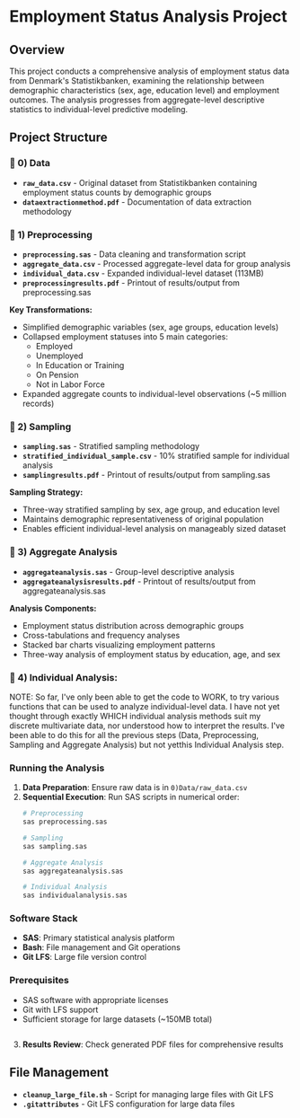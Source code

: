 # Employment Status Analysis Project

## Overview
This project conducts a comprehensive analysis of employment status data from Denmark's Statistikbanken, examining the relationship between demographic characteristics (sex, age, education level) and employment outcomes. The analysis progresses from aggregate-level descriptive statistics to individual-level predictive modeling.

## Project Structure

### 📁 0) Data
- **`raw_data.csv`** - Original dataset from Statistikbanken containing employment status counts by demographic groups
- **`dataextractionmethod.pdf`** - Documentation of data extraction methodology

### 📁 1) Preprocessing
- **`preprocessing.sas`** - Data cleaning and transformation script
- **`aggregate_data.csv`** - Processed aggregate-level data for group analysis
- **`individual_data.csv`** - Expanded individual-level dataset (113MB)
- **`preprocessingresults.pdf`** - Printout of results/output from preprocessing.sas

**Key Transformations:**
- Simplified demographic variables (sex, age groups, education levels)
- Collapsed employment statuses into 5 main categories:
  - Employed
  - Unemployed
  - In Education or Training
  - On Pension
  - Not in Labor Force
- Expanded aggregate counts to individual-level observations (~5 million records)

### 📁 2) Sampling
- **`sampling.sas`** - Stratified sampling methodology
- **`stratified_individual_sample.csv`** - 10% stratified sample for individual analysis
- **`samplingresults.pdf`** - Printout of results/output from sampling.sas

**Sampling Strategy:**
- Three-way stratified sampling by sex, age group, and education level
- Maintains demographic representativeness of original population
- Enables efficient individual-level analysis on manageably sized dataset

### 📁 3) Aggregate Analysis
- **`aggregateanalysis.sas`** - Group-level descriptive analysis
- **`aggregateanalysisresults.pdf`** - Printout of results/output from aggregateanalysis.sas

**Analysis Components:**
- Employment status distribution across demographic groups
- Cross-tabulations and frequency analyses
- Stacked bar charts visualizing employment patterns
- Three-way analysis of employment status by education, age, and sex

### 📁 4) Individual Analysis: 
NOTE: So far, I've only been able to get the code to WORK, to try various functions that can be used to analyze individual-level
data. I have not yet thought through exactly WHICH individual analysis methods suit my discrete multivariate data, nor understood how to interpret the results. I've been able to do this for all the previous steps (Data, Preprocessing, Sampling and Aggregate Analysis) but not yetthis Individual Analysis step.

### Running the Analysis
1. **Data Preparation**: Ensure raw data is in `0)Data/raw_data.csv`
2. **Sequential Execution**: Run SAS scripts in numerical order:
   ```bash
   # Preprocessing
   sas preprocessing.sas
   
   # Sampling
   sas sampling.sas
   
   # Aggregate Analysis
   sas aggregateanalysis.sas
   
   # Individual Analysis
   sas individualanalysis.sas

### Software Stack
- **SAS**: Primary statistical analysis platform
- **Bash**: File management and Git operations
- **Git LFS**: Large file version control

### Prerequisites
- SAS software with appropriate licenses
- Git with LFS support
- Sufficient storage for large datasets (~150MB total)
   ```
3. **Results Review**: Check generated PDF files for comprehensive results

## File Management
- **`cleanup_large_file.sh`** - Script for managing large files with Git LFS
- **`.gitattributes`** - Git LFS configuration for large data files
